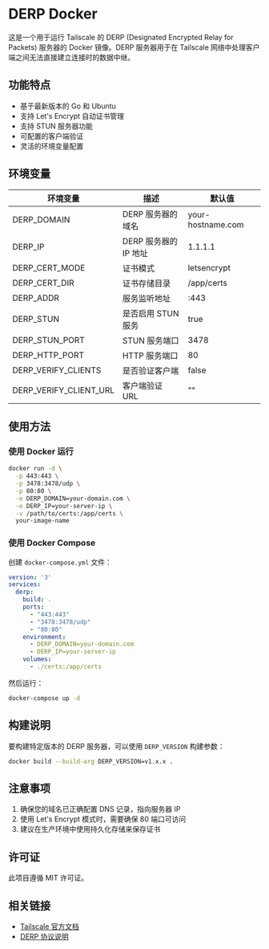 # DERP Docker

这是一个用于运行 Tailscale 的 DERP (Designated Encrypted Relay for Packets) 服务器的 Docker 镜像。DERP 服务器用于在 Tailscale 网络中处理客户端之间无法直接建立连接时的数据中继。

## 功能特点

- 基于最新版本的 Go 和 Ubuntu
- 支持 Let's Encrypt 自动证书管理
- 支持 STUN 服务器功能
- 可配置的客户端验证
- 灵活的环境变量配置

## 环境变量

| 环境变量 | 描述 | 默认值 |
|----------|------|--------|
| DERP_DOMAIN | DERP 服务器的域名 | your-hostname.com |
| DERP_IP | DERP 服务器的 IP 地址 | 1.1.1.1 |
| DERP_CERT_MODE | 证书模式 | letsencrypt |
| DERP_CERT_DIR | 证书存储目录 | /app/certs |
| DERP_ADDR | 服务监听地址 | :443 |
| DERP_STUN | 是否启用 STUN 服务 | true |
| DERP_STUN_PORT | STUN 服务端口 | 3478 |
| DERP_HTTP_PORT | HTTP 服务端口 | 80 |
| DERP_VERIFY_CLIENTS | 是否验证客户端 | false |
| DERP_VERIFY_CLIENT_URL | 客户端验证 URL | "" |

## 使用方法

### 使用 Docker 运行

```bash
docker run -d \
  -p 443:443 \
  -p 3478:3478/udp \
  -p 80:80 \
  -e DERP_DOMAIN=your-domain.com \
  -e DERP_IP=your-server-ip \
  -v /path/to/certs:/app/certs \
  your-image-name
```

### 使用 Docker Compose

创建 `docker-compose.yml` 文件：

```yaml
version: '3'
services:
  derp:
    build: .
    ports:
      - "443:443"
      - "3478:3478/udp"
      - "80:80"
    environment:
      - DERP_DOMAIN=your-domain.com
      - DERP_IP=your-server-ip
    volumes:
      - ./certs:/app/certs
```

然后运行：

```bash
docker-compose up -d
```

## 构建说明

要构建特定版本的 DERP 服务器，可以使用 `DERP_VERSION` 构建参数：

```bash
docker build --build-arg DERP_VERSION=v1.x.x .
```

## 注意事项

1. 确保您的域名已正确配置 DNS 记录，指向服务器 IP
2. 使用 Let's Encrypt 模式时，需要确保 80 端口可访问
3. 建议在生产环境中使用持久化存储来保存证书

## 许可证

此项目遵循 MIT 许可证。

## 相关链接

- [Tailscale 官方文档](https://tailscale.com/kb/)
- [DERP 协议说明](https://tailscale.com/blog/how-tailscale-works/) 
